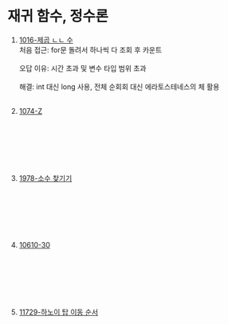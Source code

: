 # 재귀 함수, 정수론

1. [1016-제곱 ㄴㄴ 수](https://www.acmicpc.net/problem/1016)
   <br>
   처음 접근: for문 돌려서 하나씩 다 조회 후 카운트
   <br><br>
   오답 이유: 시간 초과 및 변수 타입 범위 초과
   <br><br>
   해결: int 대신 long 사용, 전체 순회회 대신 에라토스테네스의 체 활용
   <br><br>

2. [1074-Z](https://www.acmicpc.net/problem/1074)
   <br>
   <br><br>
   <br><br>
   <br><br>

3. [1978-소수 찾기기](https://www.acmicpc.net/problem/1978)
   <br>
   <br><br>
   <br><br>
   <br><br>

4. [10610-30](https://www.acmicpc.net/problem/10610)
   <br>
   <br><br>
   <br><br>
   <br><br>
5. [11729-하노이 탑 이동 순서](https://www.acmicpc.net/problem/11729)
   <br>
   <br><br>
   <br><br>
   <br><br>
